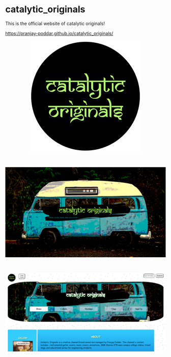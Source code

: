 # catalytic_originals
This is the official website of catalytic originals!

https://pranjay-poddar.github.io/catalytic_originals/
<p align="center">
  <img src="cato.png" width="350" title="hover text">
  </p >
  <br>
  <p align="center">
  <img src="./images/CATALYTIC ORIGINALS COVER PAGE.png" width="600" alt="accessibility text">
  </p align="center">
  <br>
  <p>
  <img src="./images/website-screenshot.PNG" width="600" title="hover text">
  </p>
  <br>

